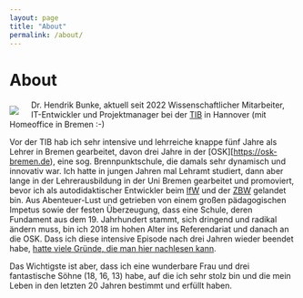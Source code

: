 ```yaml
---
layout: page
title: "About"
permalink: /about/
---
```


# About

<img style="float: left; margin-right: 22px; margin-top: 10px" src="{{site.url
}}/images/bunke.jpg" /> Dr. Hendrik Bunke, aktuell seit 2022 Wissenschaftlicher
Mitarbeiter, IT-Entwickler und Projektmanager bei der [TIB](https://tib.eu) in Hannover (mit Homeoffice in Bremen :-)

Vor der TIB hab ich sehr intensive und lehrreiche knappe fünf Jahre als Lehrer in Bremen gearbeitet, davon drei
Jahre in der [OSK][https://osk-bremen.de), eine sog. Brennpunktschule, die damals sehr dynamisch und innovativ war. 
Ich hatte in jungen Jahren mal Lehramt studiert, dann aber lange
in der Lehrerausbildung in der Uni Bremen gearbeitet und promoviert, bevor ich als autodidaktischer
Entwickler beim [IfW](https://www.ifw-kiel.de) und der [ZBW](https://zbw.eu) gelandet bin. Aus
Abenteuer-Lust und getrieben von einem großen pädagogischen Impetus sowie der festen Überzeugung,
dass eine Schule, deren Fundament aus dem 19. Jahrhundert stammt, sich dringend und radikal ändern muss,
bin ich 2018 im hohen Alter ins Referendariat und danach an die OSK. Dass ich diese intensive Episode nach
drei Jahren wieder beendet habe, [hatte viele Gründe, die man hier nachlesen kann](http://hbxt.org/2022/05/15/schulexit.html).

Das Wichtigste ist aber, dass ich eine wunderbare Frau und drei fantastische
Söhne (18, 16, 13) habe, auf die ich sehr stolz bin und die mein Leben in den letzten 20
Jahren bestimmt und erfüllt haben. 



